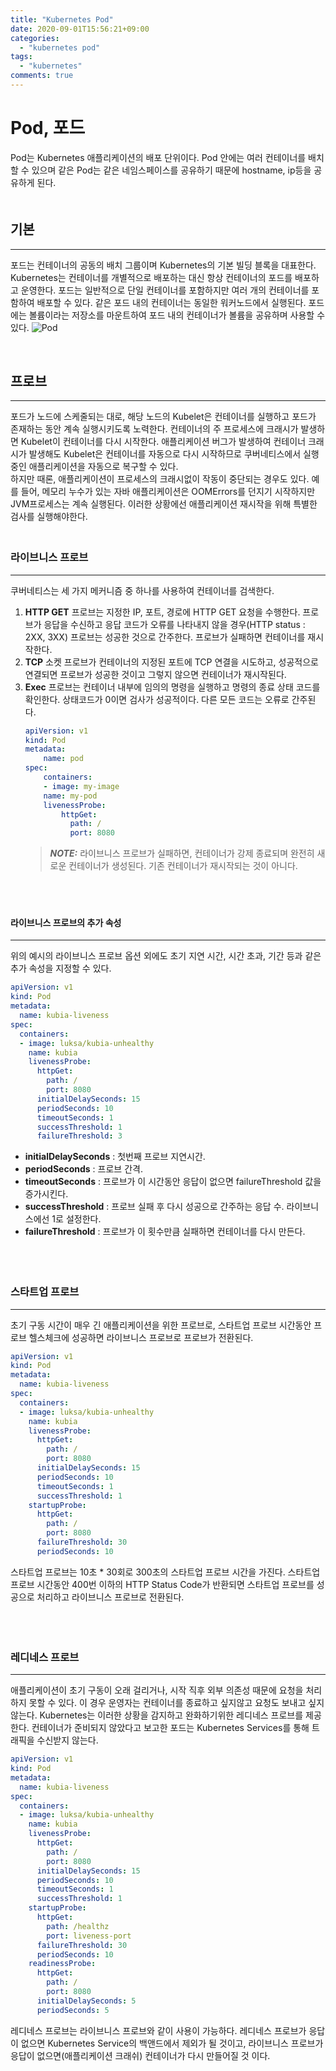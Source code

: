 ```yaml
---
title: "Kubernetes Pod"
date: 2020-09-01T15:56:21+09:00
categories:
  - "kubernetes pod"
tags:
  - "kubernetes"
comments: true
---
```


# Pod, 포드
Pod는 Kubernetes 애플리케이션의 배포 단위이다. Pod 안에는 여러 컨테이너를 배치할 수 있으며 같은 Pod는 같은 네임스페이스를 공유하기 때문에 hostname, ip등을 공유하게 된다.  
　
<br>

## 기본
----
포드는 컨테이너의 공동의 배치 그룹이며 Kubernetes의 기본 빌딩 블록을 대표한다. Kubernetes는 컨테이너를 개별적으로 배포하는 대신 항상 컨테이너의 포드를 배포하고 운영한다. 포드는 일반적으로 단일 컨테이너를 포함하지만 여러 개의 컨테이너를 포함하여 배포할 수 있다. 같은 포드 내의 컨테이너는 동일한 워커노드에서 실행된다. 포드에는 볼륨이라는 저장소를 마운트하여 포드 내의 컨테이너가 볼륨을 공유하며 사용할 수 있다.
![Pod](https://d33wubrfki0l68.cloudfront.net/fe03f68d8ede9815184852ca2a4fd30325e5d15a/98064/docs/tutorials/kubernetes-basics/public/images/module_03_pods.svg)

<br>

## 프로브
----
포드가 노드에 스케줄되는 대로, 해당 노드의 Kubelet은 컨테이너를 실행하고 포드가 존재하는 동안 계속 실행시키도록 노력한다. 컨테이너의 주 프로세스에 크래시가 발생하면 Kubelet이 컨테이너를 다시 시작한다. 애플리케이션 버그가 발생하여 컨테이너 크래시가 발생해도 Kubelet은 컨테이너를 자동으로 다시 시작하므로 쿠버네티스에서 실행 중인 애플리케이션을 자동으로 복구할 수 있다.  
하지만 때론, 애플리케이션이 프로세스의 크래시없이 작동이 중단되는 경우도 있다. 예를 들어, 메모리 누수가 있는 자바 애플리케이션은 OOMErrors를 던지기 시작하지만 JVM프로세스는 계속 실행된다. 이러한 상황에선 애플리케이션 재시작을 위해 특별한 검사를 실행해야한다.  
　
<br>

### 라이브니스 프로브
----
쿠버네티스는 세 가지 메커니즘 중 하나를 사용하여 컨테이너를 검색한다.
1. **HTTP GET** 프로브는 지정한 IP, 포트, 경로에 HTTP GET 요청을 수행한다. 프로브가 응답을 수신하고 응답 코드가 오류를 나타내지 않을 경우(HTTP status : 2XX, 3XX) 프로브는 성공한 것으로 간주한다. 프로브가 실패하면 컨테이너를 재시작한다.
2. **TCP** 소켓 프로브가 컨테이너의 지정된 포트에 TCP 연결을 시도하고, 성공적으로 연결되면 프로브가 성공한 것이고 그렇지 않으면 컨테이너가 재시작된다.
3. **Exec** 프로브는 컨테이너 내부에 임의의 명령을 실행하고 명령의 종료 상태 코드를 확인한다. 상태코드가 0이면 검사가 성공적이다. 다른 모든 코드는 오류로 간주된다.  
    ````yaml
    apiVersion: v1
    kind: Pod
    metadata:
        name: pod
    spec:
        containers:
        - image: my-image
        name: my-pod
        livenessProbe:
            httpGet:
              path: /
              port: 8080
    ````
    > **_NOTE:_**  라이브니스 프로브가 실패하면, 컨테이너가 강제 종료되며 완전히 새로운 컨테이너가 생성된다. 기존 컨테이너가 재시작되는 것이 아니다.

　  
<br>

#### 라이브니스 프로브의 추가 속성
----
위의 예시의 라이브니스 프로브 옵션 외에도 초기 지연 시간, 시간 초과, 기간 등과 같은 추가 속성을 지정할 수 있다. 
````yaml
apiVersion: v1
kind: Pod
metadata:
  name: kubia-liveness
spec:
  containers:
  - image: luksa/kubia-unhealthy
    name: kubia
    livenessProbe:
      httpGet:
        path: /
        port: 8080
      initialDelaySeconds: 15
      periodSeconds: 10
      timeoutSeconds: 1
      successThreshold: 1
      failureThreshold: 3
````
- **initialDelaySeconds** : 첫번째 프로브 지연시간.
- **periodSeconds** : 프로브 간격.
- **timeoutSeconds** : 프로브가 이 시간동안 응답이 없으면 failureThreshold 값을 증가시킨다.
- **successThreshold** : 프로브 실패 후 다시 성공으로 간주하는 응답 수. 라이브니스에선 1로 설정한다.
- **failureThreshold** : 프로브가 이 횟수만큼 실패하면 컨테이너를 다시 만든다.

　  
<br>

### 스타트업 프로브
----
초기 구동 시간이 매우 긴 애플리케이션을 위한 프로브로, 스타트업 프로브 시간동안 프로브 헬스체크에 성공하면 라이브니스 프로브로 프로브가 전환된다.
````yaml
apiVersion: v1
kind: Pod
metadata:
  name: kubia-liveness
spec:
  containers:
  - image: luksa/kubia-unhealthy
    name: kubia
    livenessProbe:
      httpGet:
        path: /
        port: 8080
      initialDelaySeconds: 15
      periodSeconds: 10
      timeoutSeconds: 1
      successThreshold: 1
    startupProbe:
      httpGet:
        path: /
        port: 8080
      failureThreshold: 30
      periodSeconds: 10
````
스타트업 프로브는 10초 * 30회로 300초의 스타트업 프로브 시간을 가진다. 스타트업 프로브 시간동안 400번 이하의 HTTP Status Code가 반환되면 스타트업 프로브를 성공으로 처리하고 라이브니스 프로브로 전환된다.

　  
<br>

### 레디네스 프로브
----
애플리케이션이 초기 구동이 오래 걸리거나, 시작 직후 외부 의존성 때문에 요청을 처리하지 못할 수 있다. 이 경우 운영자는 컨테이너를 종료하고 싶지않고 요청도 보내고 싶지 않는다. Kubernetes는 이러한 상황을 감지하고 완화하기위한 레디네스 프로브를 제공한다. 컨테이너가 준비되지 않았다고 보고한 포드는 Kubernetes Services를 통해 트래픽을 수신받지 않는다.
````yaml
apiVersion: v1
kind: Pod
metadata:
  name: kubia-liveness
spec:
  containers:
  - image: luksa/kubia-unhealthy
    name: kubia
    livenessProbe:
      httpGet:
        path: /
        port: 8080
      initialDelaySeconds: 15
      periodSeconds: 10
      timeoutSeconds: 1
      successThreshold: 1
    startupProbe:
      httpGet:
        path: /healthz
        port: liveness-port
      failureThreshold: 30
      periodSeconds: 10
    readinessProbe:
      httpGet:
        path: /
        port: 8080
      initialDelaySeconds: 5
      periodSeconds: 5
````
레디네스 프로브는 라이브니스 프로브와 같이 사용이 가능하다. 레디네스 프로브가 응답이 없으면 Kubernetes Service의 백앤드에서 제외가 될 것이고, 라이브니스 프로브가 응답이 없으면(애플리케이션 크래쉬) 컨테이너가 다시 만들어질 것 이다.